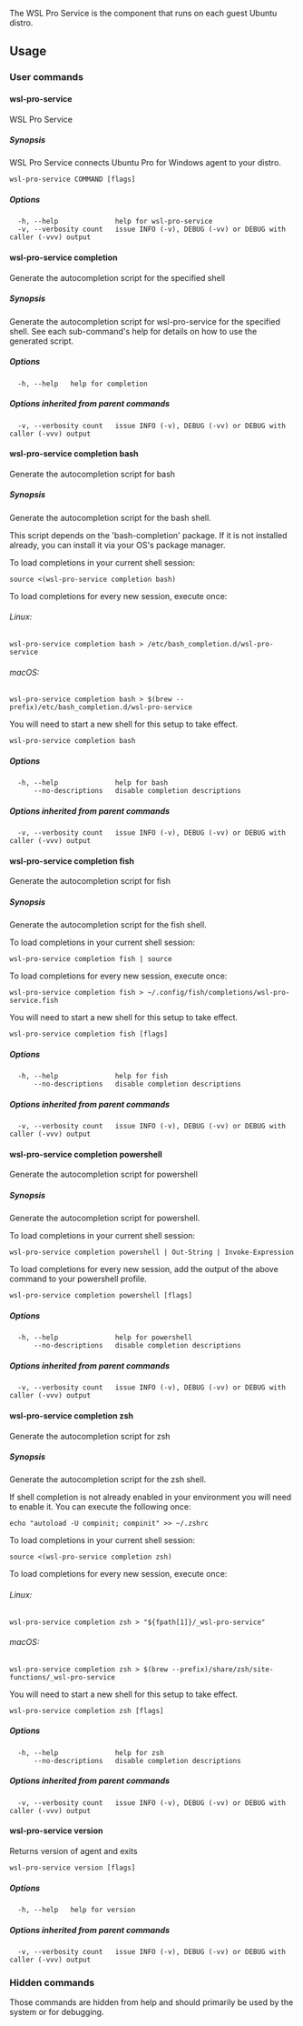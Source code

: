 The WSL Pro Service is the component that runs on each guest Ubuntu distro.

## Usage

### User commands

#### wsl-pro-service

WSL Pro Service

##### Synopsis

WSL Pro Service connects Ubuntu Pro for Windows agent to your distro.

```
wsl-pro-service COMMAND [flags]
```

##### Options

```
  -h, --help              help for wsl-pro-service
  -v, --verbosity count   issue INFO (-v), DEBUG (-vv) or DEBUG with caller (-vvv) output
```

#### wsl-pro-service completion

Generate the autocompletion script for the specified shell

##### Synopsis

Generate the autocompletion script for wsl-pro-service for the specified shell.
See each sub-command's help for details on how to use the generated script.


##### Options

```
  -h, --help   help for completion
```

##### Options inherited from parent commands

```
  -v, --verbosity count   issue INFO (-v), DEBUG (-vv) or DEBUG with caller (-vvv) output
```

#### wsl-pro-service completion bash

Generate the autocompletion script for bash

##### Synopsis

Generate the autocompletion script for the bash shell.

This script depends on the 'bash-completion' package.
If it is not installed already, you can install it via your OS's package manager.

To load completions in your current shell session:

	source <(wsl-pro-service completion bash)

To load completions for every new session, execute once:

###### Linux:

	wsl-pro-service completion bash > /etc/bash_completion.d/wsl-pro-service

###### macOS:

	wsl-pro-service completion bash > $(brew --prefix)/etc/bash_completion.d/wsl-pro-service

You will need to start a new shell for this setup to take effect.


```
wsl-pro-service completion bash
```

##### Options

```
  -h, --help              help for bash
      --no-descriptions   disable completion descriptions
```

##### Options inherited from parent commands

```
  -v, --verbosity count   issue INFO (-v), DEBUG (-vv) or DEBUG with caller (-vvv) output
```

#### wsl-pro-service completion fish

Generate the autocompletion script for fish

##### Synopsis

Generate the autocompletion script for the fish shell.

To load completions in your current shell session:

	wsl-pro-service completion fish | source

To load completions for every new session, execute once:

	wsl-pro-service completion fish > ~/.config/fish/completions/wsl-pro-service.fish

You will need to start a new shell for this setup to take effect.


```
wsl-pro-service completion fish [flags]
```

##### Options

```
  -h, --help              help for fish
      --no-descriptions   disable completion descriptions
```

##### Options inherited from parent commands

```
  -v, --verbosity count   issue INFO (-v), DEBUG (-vv) or DEBUG with caller (-vvv) output
```

#### wsl-pro-service completion powershell

Generate the autocompletion script for powershell

##### Synopsis

Generate the autocompletion script for powershell.

To load completions in your current shell session:

	wsl-pro-service completion powershell | Out-String | Invoke-Expression

To load completions for every new session, add the output of the above command
to your powershell profile.


```
wsl-pro-service completion powershell [flags]
```

##### Options

```
  -h, --help              help for powershell
      --no-descriptions   disable completion descriptions
```

##### Options inherited from parent commands

```
  -v, --verbosity count   issue INFO (-v), DEBUG (-vv) or DEBUG with caller (-vvv) output
```

#### wsl-pro-service completion zsh

Generate the autocompletion script for zsh

##### Synopsis

Generate the autocompletion script for the zsh shell.

If shell completion is not already enabled in your environment you will need
to enable it.  You can execute the following once:

	echo "autoload -U compinit; compinit" >> ~/.zshrc

To load completions in your current shell session:

	source <(wsl-pro-service completion zsh)

To load completions for every new session, execute once:

###### Linux:

	wsl-pro-service completion zsh > "${fpath[1]}/_wsl-pro-service"

###### macOS:

	wsl-pro-service completion zsh > $(brew --prefix)/share/zsh/site-functions/_wsl-pro-service

You will need to start a new shell for this setup to take effect.


```
wsl-pro-service completion zsh [flags]
```

##### Options

```
  -h, --help              help for zsh
      --no-descriptions   disable completion descriptions
```

##### Options inherited from parent commands

```
  -v, --verbosity count   issue INFO (-v), DEBUG (-vv) or DEBUG with caller (-vvv) output
```

#### wsl-pro-service version

Returns version of agent and exits

```
wsl-pro-service version [flags]
```

##### Options

```
  -h, --help   help for version
```

##### Options inherited from parent commands

```
  -v, --verbosity count   issue INFO (-v), DEBUG (-vv) or DEBUG with caller (-vvv) output
```

### Hidden commands

Those commands are hidden from help and should primarily be used by the system or for debugging.

